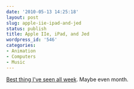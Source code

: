 ```yaml
---
date: '2010-05-13 14:25:18'
layout: post
slug: apple-iie-ipad-and-jed
status: publish
title: Apple IIe, iPad, and Jed
wordpress_id: '546'
categories:
- Animation
- Computers
- Music
---
```


[Best thing I've seen all week](http://www.panic.com/blog/2010/05/an-apple-e-an-ipad-and-jed/).  Maybe even month.
